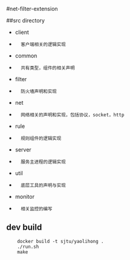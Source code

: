 #net-filter-extension

##src directory
- client    
-       客户端相关的逻辑实现
- common    
-       共有类型，组件的相关声明
- filter    
-       防火墙声明和实现
- net       
-       网络相关的声明和实现，包括协议，socket，http
- rule      
-       规则组件的逻辑实现
- server    
-       服务主进程的逻辑实现
- util      
-       底层工具的声明与实现
- monitor
-       相关监控的编写


## dev build
``` 
    docker build -t sjtu/yaolihong .
    ./run.sh
    make
```